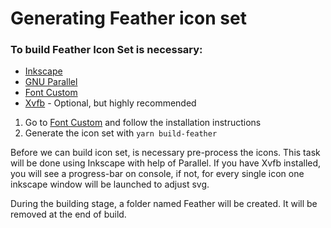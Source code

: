 # Generating Feather icon set

### To build Feather Icon Set is necessary:

- [Inkscape](https://inkscape.org/)
- [GNU Parallel](https://www.gnu.org/software/parallel/)
- [Font Custom](https://github.com/FontCustom/fontcustom)
- [Xvfb](https://www.x.org/releases/X11R7.6/doc/man/man1/Xvfb.1.xhtml) - Optional, but highly recommended

1. Go to [Font Custom](https://github.com/FontCustom/fontcustom) and follow the installation instructions
2. Generate the icon set with `yarn build-feather`

Before we can build icon set, is necessary pre-process the icons. This task will be done using Inkscape with help of Parallel.
If you have Xvfb installed, you will see a progress-bar on console, if not, for every single icon one inkscape window will be launched to adjust svg.

During the building stage, a folder named Feather will be created.
It will be removed at the end of build.
